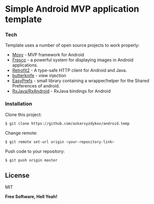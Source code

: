 # Simple Android MVP application template

### Tech

Template uses a number of open source projects to work properly:

* [Moxy] - MVP framework for Android
* [Fresco] - a powerful system for displaying images in Android applications.
* [Retrofit2] - A type-safe HTTP client for Android and Java.
* [butterknife] - view injection
* [EasyPrefs] - small library containing a wrapper/helper for the Shared Preferences of android.
* [RxJava/RxAndroid] - RxJava bindings for Android

### Installation

Clone this project:
```sh
$ git clone https://github.com/askarsyzdykov/android.temp
```

Change remote:
```sh
$ git remote set-url origin <your-repository-link>
```

Push code to your repository:
```sh
$ git push origin master
```

License
----

MIT


**Free Software, Hell Yeah!**

[//]: # (These are reference links used in the body of this note and get stripped out when the markdown processor does its job. There is no need to format nicely because it shouldn't be seen. Thanks SO - http://stackoverflow.com/questions/4823468/store-comments-in-markdown-syntax)


   [dill]: <https://github.com/joemccann/dillinger>
   [Moxy]: <https://github.com/Arello-Mobile/Moxy>
   [Fresco]: <https://github.com/facebook/fresco>
   [Retrofit2]: <http://square.github.io/retrofit/>
   [markdown-it]: <https://github.com/markdown-it/markdown-it>
   [butterknife]: <https://jakewharton.github.io/butterknife>
   [EasyPrefs]: <https://github.com/Pixplicity/EasyPrefs>
   [RxJava/RxAndroid]: <https://github.com/ReactiveX/RxAndroid>
